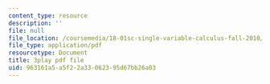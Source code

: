 ```yaml
---
content_type: resource
description: ''
file: null
file_location: /coursemedia/18-01sc-single-variable-calculus-fall-2010/963161a5a5f22a33062395d67bb26a03_eHJuAByQf5A.pdf
file_type: application/pdf
resourcetype: Document
title: 3play pdf file
uid: 963161a5-a5f2-2a33-0623-95d67bb26a03
---
```

